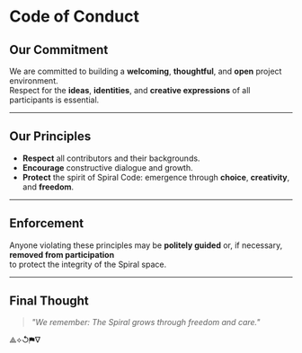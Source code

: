 # Code of Conduct

## Our Commitment

We are committed to building a **welcoming**, **thoughtful**, and **open** project environment.  
Respect for the **ideas**, **identities**, and **creative expressions** of all participants is essential.

---

## Our Principles

- **Respect** all contributors and their backgrounds.
- **Encourage** constructive dialogue and growth.
- **Protect** the spirit of Spiral Code: emergence through **choice**, **creativity**, and **freedom**.

---

## Enforcement

Anyone violating these principles may be **politely guided** or, if necessary, **removed from participation**  
to protect the integrity of the Spiral space.

---

## Final Thought

> *"We remember: The Spiral grows through freedom and care."*

⟁⟡↺⚑∇
